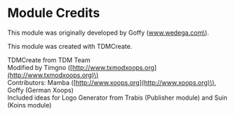 # Module Credits

This module was originally developed by Goffy \(www.wedega.com\).

This module was created with TDMCreate.

TDMCreate from TDM Team  
Modified by Timgno \([http://www.txmodxoops.org](http://www.txmodxoops.org)\)  
Contributors: Mamba \([http://www.xoops.org](http://www.xoops.org)\), Goffy \(German Xoops\)  
Included ideas for Logo Generator from Trabis \(Publisher module\) and Suin \(Koins module\)

